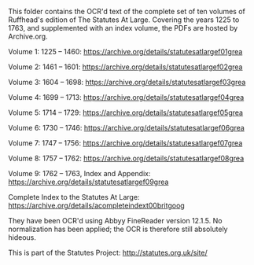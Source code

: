 This folder contains the OCR'd text of the complete set of ten volumes of Ruffhead's edition of The Statutes At Large. Covering the years 1225 to 1763, and supplemented with an index volume, the PDFs are hosted by Archive.org.

Volume 1: 1225 – 1460: https://archive.org/details/statutesatlargef01grea

Volume 2: 1461 – 1601: https://archive.org/details/statutesatlargef02grea

Volume 3: 1604 – 1698: https://archive.org/details/statutesatlargef03grea

Volume 4: 1699 – 1713: https://archive.org/details/statutesatlargef04grea

Volume 5: 1714 – 1729: https://archive.org/details/statutesatlargef05grea

Volume 6: 1730 – 1746: https://archive.org/details/statutesatlargef06grea

Volume 7: 1747 – 1756: https://archive.org/details/statutesatlargef07grea

Volume 8: 1757 – 1762: https://archive.org/details/statutesatlargef08grea

Volume 9: 1762 – 1763, Index and Appendix: https://archive.org/details/statutesatlargef09grea

Complete Index to the Statutes At Large: https://archive.org/details/acompleteindext00britgoog

They have been OCR'd using Abbyy FineReader version 12.1.5. No normalization has been applied; the OCR is therefore still absolutely hideous.

This is part of the Statutes Project: http://statutes.org.uk/site/
